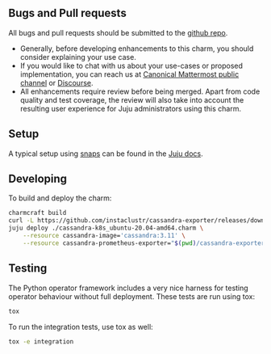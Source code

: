 ## Bugs and Pull requests

All bugs and pull requests should be submitted to the [github repo](https://github.com/canonical/cassandra-operator).

- Generally, before developing enhancements to this charm, you should consider
  explaining your use case.
- If you would like to chat with us about your use-cases or proposed
  implementation, you can reach us at
  [Canonical Mattermost public channel](https://chat.charmhub.io/charmhub/channels/charm-dev)
  or [Discourse](https://discourse.charmhub.io/).
- All enhancements require review before being merged. Apart from
  code quality and test coverage, the review will also take into
  account the resulting user experience for Juju administrators using
  this charm.

## Setup

A typical setup using [snaps](https://snapcraft.io/) can be found in the
[Juju docs](https://juju.is/docs/sdk/dev-setup).

## Developing

To build and deploy the charm:

```sh
charmcraft build
curl -L https://github.com/instaclustr/cassandra-exporter/releases/download/v0.9.10/cassandra-exporter-agent-0.9.10.jar -o cassandra-exporter-agent.jar
juju deploy ./cassandra-k8s_ubuntu-20.04-amd64.charm \
    --resource cassandra-image='cassandra:3.11' \
    --resource cassandra-prometheus-exporter="$(pwd)/cassandra-exporter-agent.jar"
```

## Testing

The Python operator framework includes a very nice harness for testing operator
behaviour without full deployment. These tests are run using tox:

```sh
tox
```

To run the integration tests, use tox as well:

```sh
tox -e integration
```
